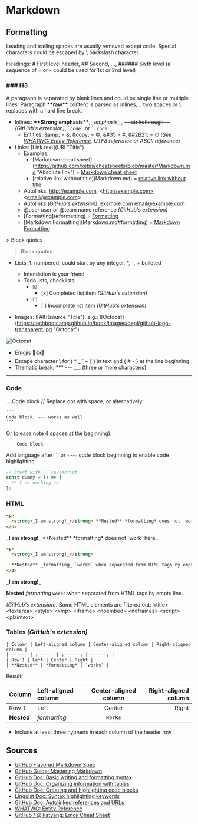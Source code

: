 # Markdown

## Formatting

Leading and trailing spaces are usually removed except code. Special characters could be escaped by \ backslash character.

Headings: # First level header, ## Second, ..., ###### Sixth level (a sequence of = or - could be used for 1st or 2nd level)

### ### H3

A paragraph is separated by blank lines and could be single line or multiple lines. Paragraph **\*\*raw\*\*** content is parsed as inlines, .. two spaces or \\\
replaces with a hard line break.

- Inlines: **\*\*Strong emphasis\*\***, _\_emphasis\_ ,_ ~~\~\~strikethrough\~\~~~ _(GitHub's extension)_, `` `code` `` or ` ``code`` `
  - Entities: &amp;amp; = &amp;, &amp;copy; = &copy;, &amp;#35 = &#35;, &amp;#2B21; = &#X2B21; (_See [WHATWG: Entity Reference](https://html.spec.whatwg.org/entities.json), UTF8 reference or ASCII reference_)
- Links: \[Link text](URI "Title")
  - Examples:
    - \[Markdown cheat sheet](https://github.com/xebis/cheatsheets/blob/master/Markdown.md "Absolute link") = [Markdown cheat sheet](https://github.com/xebis/cheatsheets/blob/master/Markdown.md "Absolute link")
    - \[relative link without title](Markdown.md) = [relative link without title](Markdown.md)
  - Autolinks: http://example.com, \<http://example.com>, \<email@example.com>
  - Autolinks _(GitHub's extension)_: example.com email@example.com
  - @user user or @team name reference _(GitHub's extension)_
  - \[Formatting](#formatting) = [Formatting](#formatting)
  - \[Markdown Formatting](Markdown.md#formatting) = [Markdown Formatting](Markdown.md#formatting)

\> Block quotes

> Block quotes

- Lists: 1. numbered, could start by any integer, \*, -, + bulleted

  - Intendation is your friend
  - Todo lists, checklists:
    - [x] - \[x\] Completed list item _(GitHub's extension)_
    - [ ] - \[ \] Incomplete list item _(GitHub's extension)_

- Images: \!\[Alt](source "Title"), e.g.: \!\[Octocat](https://techbootcamp.github.io/book/images/depl/github-logo-transparent.jpg "Octocat")

![Octocat](https://techbootcamp.github.io/book/images/depl/github-logo-transparent.jpg "Octocat")

- [Emojis](https://github.com/ikatyang/emoji-cheat-sheet/blob/master/README.md) :muscle::+1::wink:
- Escape character \ for { \* \_ \` \~ \[ } in text and { \# \- } at the line beginning
- Thematic break: \*\*\* --- \_\_\_ (three or more characters)

---

### Code

....Code block // Replace dot with space, or alternatively:

````
```
Code block, ~~~ works as well
```
````

Or (please note 4 spaces at the beginning):

        Code block

Add language after ``` or ~~~ code block beginning to enable code highlighting

````javascript
// Start with ```javascript
const dummy = () => {
  /* I do nothing */
};
````

### HTML

```html
<p>
  <strong>_I am strong!_</strong> **Nested** *formatting* does not `work` here.
</p>
```

<p>
  <strong>_I am strong!_</strong> **Nested** *formatting* does not `work` here.
</p>

```html
<p>
  <strong>_I am strong!_</strong>

  **Nested** _formatting_ `works` when separated from HTML tags by empty line.
</p>
```

<p>
  <strong>_I am strong!_</strong>

**Nested** _formatting_ `works` when separated from HTML tags by empty line.

</p>

_(GitHub's extension):_ Some HTML elements are filtered out: \<title> \<textarea> \<style> \<xmp> \<iframe> \<noembed> \<noframes> \<script> \<plaintext>

### Tables _(GitHub's extension)_

```
| Column | Left-aligned column | Center-aligned column | Right-aligned column |
| ------ | :------ | :------: | ------: |
| Row 1 | Left | Center | Right |
| **Nested** | *formatting* | `works` |
```

Result:

| Column     | Left-aligned column | Center-aligned column | Right-aligned column |
| ---------- | :------------------ | :-------------------: | -------------------: |
| Row 1      | Left                |        Center         |                Right |
| **Nested** | _formatting_        |        `works`        |

- Include at least three hyphens in each column of the header row

## Sources

- [GitHub Flavored Markdown Spec](https://github.github.com/gfm/)
- [GitHub Guide: Mastering Markdown](https://guides.github.com/features/mastering-markdown/)
- [GitHub Doc: Basic writing and formatting syntax](https://help.github.com/en/github/writing-on-github/basic-writing-and-formatting-syntax)
- [GitHub Doc: Organizing information with tables](https://help.github.com/en/github/writing-on-github/organizing-information-with-tables)
- [GitHub Doc: Creating and highlighting code blocks](https://help.github.com/en/github/writing-on-github/creating-and-highlighting-code-blocks)
- [Linguist Doc: Syntax highlighting keywords](https://github.com/github/linguist/blob/master/lib/linguist/languages.yml)
- [GitHub Doc: Autolinked references and URLs](https://help.github.com/en/github/writing-on-github/autolinked-references-and-urls)
- [WHATWG: Entity Reference](https://html.spec.whatwg.org/entities.json)
- [GitHub / @ikatyang: Emoji Cheat Sheet](https://github.com/ikatyang/emoji-cheat-sheet/blob/master/README.md)
